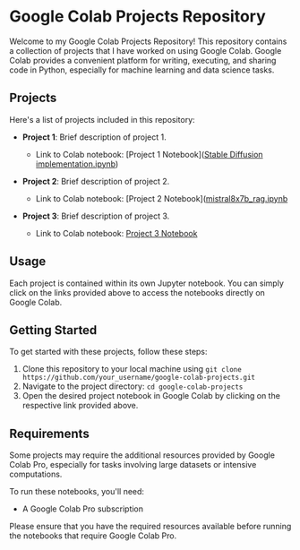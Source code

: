 # Google Colab Projects Repository

Welcome to my Google Colab Projects Repository! This repository contains a collection of projects that I have worked on using Google Colab. Google Colab provides a convenient platform for writing, executing, and sharing code in Python, especially for machine learning and data science tasks.

## Projects

Here's a list of projects included in this repository:

- **Project 1**: Brief description of project 1.
  - Link to Colab notebook: [Project 1 Notebook]([Stable Diffusion implementation.ipynb](https://github.com/koopatroopa787/Google-colab/blob/afc736e70dfdb544025c189e44cc1c26a5ebd155/Stable%20Diffusion%20implementation.ipynb))

- **Project 2**: Brief description of project 2.
  - Link to Colab notebook: [Project 2 Notebook]([mistral8x7b_rag.ipynb](https://github.com/koopatroopa787/Google-colab/blob/0b76292edec2c9b4277b04c8f82592564ad56e64/mistral8x7b_rag.ipynb)

- **Project 3**: Brief description of project 3.
  - Link to Colab notebook: [Project 3 Notebook]([transformers(self_build)[2_9M_param_&_141M_param].ipynb](https://github.com/koopatroopa787/Google-colab/blob/535d048905614d828978263fae6dba3be5905342/transformers(self_build)%5B2_9M_param_%26_141M_param%5D.ipynb))

## Usage

Each project is contained within its own Jupyter notebook. You can simply click on the links provided above to access the notebooks directly on Google Colab.

## Getting Started

To get started with these projects, follow these steps:

1. Clone this repository to your local machine using `git clone https://github.com/your_username/google-colab-projects.git`
2. Navigate to the project directory: `cd google-colab-projects`
3. Open the desired project notebook in Google Colab by clicking on the respective link provided above.

## Requirements

Some projects may require the additional resources provided by Google Colab Pro, especially for tasks involving large datasets or intensive computations.

To run these notebooks, you'll need:

- A Google Colab Pro subscription

Please ensure that you have the required resources available before running the notebooks that require Google Colab Pro.

